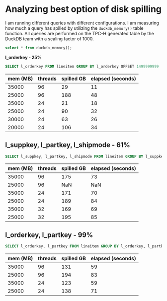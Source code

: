 # Analyzing best option of disk spilling

I am running different queries with different configurations. I am measuring how much a query has spilled by utilizing the `duckdb_memory()` table function.
All queries are performed on the TPC-H generated table by the DuckDB team with a scaling factor of 1000.

```sql
select * from duckdb_memory();
```

**l_orderkey - 25%**
```sql
SELECT l_orderkey FROM lineitem GROUP BY l_orderkey OFFSET 1499999999
```
| mem (MB) | threads | spilled GB | elapsed (seconds) |
| -------- | ------- | ---------- | ----------------- |
| 35000    | 96      | 29         | 11                |
| 25000    | 96      | 188        | 48                |
| 35000    | 24      | 21         | 18                |
| 25000    | 24      | 90         | 32                |
| 30000    | 24      | 63         | 26                |
| 20000    | 24      | 106        | 34                |

## l_suppkey, l_partkey, l_shipmode - 61%

```sql
SELECT l_suppkey, l_partkey, l_shipmode FROM lineitem GROUP BY l_suppkey, l_partkey, l_shipmode OFFSET 1603128962
```

| mem (MB) | threads | spilled GB | elapsed (seconds) |
| -------- | ------- | ---------- | ----------------- |
| 35000    | 96      | 175        | 73                |
| 25000    | 96      | NaN        | NaN               |
| 35000    | 24      | 171        | 70                |
| 25000    | 24      | 189        | 84                |
| 35000    | 32      | 169        | 69                |
| 25000    | 32      | 195        | 85                |

## l_orderkey, l_partkey - 99%

```sql
SELECT l_orderkey, l_partkey FROM lineitem GROUP BY l_orderkey, l_partkey OFFSET 5999989636;
```

| mem (MB) | threads | spilled GB | elapsed (seconds) |
| -------- | ------- | ---------- | ----------------- |
| 35000    | 96      | 131        | 59                |
| 25000    | 96      | 194        | 83                |
| 35000    | 24      | 123        | 59                |
| 25000    | 24      | 138        | 71                |